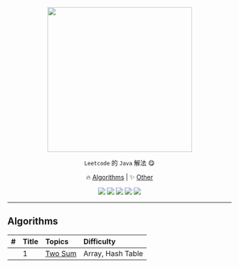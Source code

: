 <p align="center">
    <a href="https://github.com/ljun20160606/leetcode"><img src="doc/leetcode.jpeg" width="325"/></a>
</p>

<p align="center"> <code>Leetcode</code> 的 <code>Java</code> 解法 😋</p>
<p align="center">
    🔥 <a href="#algorithms">Algorithms</a> |
    ✨ <a href="#other">Other</a>
</p>

<p align="center">
    <a href="https://github.com/ljun20160606/leetcode/blob/master/LICENSE"><img src="https://img.shields.io/badge/license-MIT-blue.svg"></a>
    <a href="https://travis-ci.org/ljun20160606/leetcode"><img src="https://travis-ci.org/ljun20160606/leetcode.svg?branch=master"></a>
    <a href="https://codecov.io/gh/ljun20160606/leetcode"><img src="https://codecov.io/gh/ljun20160606/leetcode/branch/master/graph/badge.svg"></a>
    <a href="https://gitter.im/ljun20160606/leetcode?utm_source=badge&utm_medium=badge&utm_campaign=pr-badge&utm_content=badge"><img src="https://badges.gitter.im/ljun20160606/leetcode.svg"></a>
    <a href="http://commitizen.github.io/cz-cli"><img src="https://img.shields.io/badge/commitizen-friendly-brightgreen.svg"></a>
</p>

***

## Algorithms

| #           | Title   | Topics     | Difficulty  |
| :---------- | :------ | :--------- | :---------- |
|  | 1 | [Two Sum](algorithms/001/README.md) | Array, Hash Table | Easy |

<!-- ## Other

| #    | Title                                                  | Tag                 |
| :--- | :----------------------------------------------------- | :------------------ |
|      | [Ksum](algorithms/other/ksum.go)                       | Array, Two Pointers |
|      | [0/1 knapsack](algorithms/other/knapsack%20problem.go) | Dynamic Programming | -->